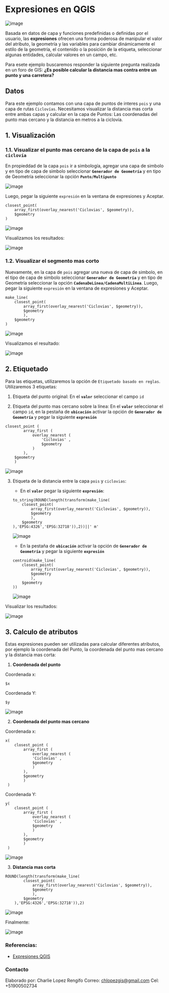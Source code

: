 # Expresiones en QGIS

![image](https://user-images.githubusercontent.com/88239150/207866370-0f133589-22bf-4879-b287-d6ce4364e801.png)

Basada en datos de capa y funciones predefinidas o definidas por el usuario, las **expresiones** ofrecen una forma poderosa de manipular el valor del atributo, la geometría y las variables para cambiar dinámicamente el estilo de la geometría, el contenido o la posición de la etiqueta, seleccionar algunas entidades, calcular valores en un campo, etc.

Para esete ejemplo buscaremos responder la siguiente pregunta realizada en un foro de GIS: **¿Es posible calcular la distancia mas contra entre un punto y una carretera?**

## Datos

Para este ejemplo contamos con una capa de puntos de interes `pois` y una capa de rutas `Ciclovías`. Necesitamos visualizar la distancia mas corta entre ambas capas y calcular en la capa de Puntos: Las coordenadas del punto mas cercano y la distancia en metros a la ciclovía.

## 1. Visualización

### 1.1. Visualizar el punto mas cercano de la capa de `pois` a la `ciclovía`

En propieddad de la capa `pois` ir a simbología, agregar una capa de simbolo y en tipo de capa de simbolo seleccionar **`Generador de Geometría`** y en tipo de Geometría seleccionar la opción **`Punto/Multipunto`**

![image](https://user-images.githubusercontent.com/88239150/207869085-98665583-24dc-4420-8f0c-8a255b8e8a77.png)

Luego, pegar la siguiente `expresión` en la ventana de expresiones y Aceptar.

```
closest_point(
	array_first(overlay_nearest('Ciclovias', $geometry)), 
	$geometry
)
```

![image](https://user-images.githubusercontent.com/88239150/207869663-9672d7d9-c5c8-41f9-a01c-4e9e4b6f2ce7.png)

Visualizamos los resultados:

![image](https://user-images.githubusercontent.com/88239150/207870306-0eb04648-a939-43b8-a27b-f62a9fd278a5.png)


### 1.2. Visualizar el segmento mas corto

Nuevamente, en la capa de `pois` agregar una nueva de capa de simbolo, en el tipo de capa de simbolo seleccionar **`Generador de Geometría`** y en tipo de Geometría seleccionar la opción **`CadenaDeLinea/CadenaMultiLinea`**. Luego, pegar la siguiente `expresión` en la ventana de expresiones y Aceptar.

```
make_line(
	closest_point(
		array_first(overlay_nearest('Ciclovias', $geometry)), 
		$geometry
		),
	$geometry
)
```

![image](https://user-images.githubusercontent.com/88239150/207870999-6bbd662d-a35a-4cc2-ba39-d382ef24d49e.png)

Visualizamos el resultado:

![image](https://user-images.githubusercontent.com/88239150/207871246-07de4d7f-00a3-4a3a-b3c3-a753e877ca3d.png)


## 2. Etiquetado

Para las etiquetas, utilizaremos la opción de `Etiquetado basado en reglas`. Utilizaremos 3 etiquetas:

1. Etiqueta del punto original: En el **`valor`** seleccionar el campo `id`


2. Etiqueta del punto mas cercano sobre la línea: En el **`valor`** seleccionar el campo `id`, en la pestaña de **`ubicación`** activar la opción de **`Generador de Geometría`** y pegar la siguiente **`expresión`**

```
closest_point (
        array_first (
            overlay_nearest (
                'Ciclovias' , 
                $geometry
            )
        ), 
    $geometry
    )
```

![image](https://user-images.githubusercontent.com/88239150/207872555-7fe43dc6-266f-40b3-88ec-1fbca6c23e90.png)

3. Etiqueta de la distancia entre la capa `pois` y `ciclovias`:

  	* En el **`valor`** pegar la siguiente **`expresión`**:

	```
	to_string(ROUND(length(transform(make_line(
		closest_point(
			array_first(overlay_nearest('Ciclovias', $geometry)), 
			$geometry
			),
		$geometry
	),'EPSG:4326','EPSG:32718')),2))||' m'
	```

	![image](https://user-images.githubusercontent.com/88239150/207873274-de0e734f-21c7-4223-9c68-e2afbec08141.png)

	* En la pestaña de **`ubicación`** activar la opción de **`Generador de Geometría`** y pegar la siguiente **`expresión`**
	
	```
	centroid(make_line(
		closest_point(
			array_first(overlay_nearest('Ciclovias', $geometry)), 
			$geometry
			),
		$geometry
	))
	```
	
	![image](https://user-images.githubusercontent.com/88239150/207873811-4411c42e-d3a9-45ff-9f11-8b202b0c647d.png)

Visualizar los resultados:

![image](https://user-images.githubusercontent.com/88239150/207874145-ba4771d8-1f57-4a12-b22a-17e1dbf2b22b.png)

## 3. Calculo de atributos

Estas expresiones pueden ser utilizadas para calcular diferentes atributos, por ejemplo la coordenada del Punto, la coordenada del punto mas cercano y la distancia mas corta:

1. **Coordenada del punto**

Coordenada x:

```
$x
```

Coordenada Y:

```
$y
```

![image](https://user-images.githubusercontent.com/88239150/207875505-b963b755-cc3a-4ebc-8897-8119ae02ec30.png)


2. **Coordenada del punto mas cercano**

Coordenada x:

```
x(
	closest_point (
		array_first (
		    overlay_nearest (
			'Ciclovias' , 
			$geometry
		    )
		), 
	    $geometry
	    )
 )
```

Coordenada Y:

```
y(
	closest_point (
		array_first (
		    overlay_nearest (
			'Ciclovias' , 
			$geometry
		    )
		), 
	    $geometry
	    )
 )
```

![image](https://user-images.githubusercontent.com/88239150/207875634-7758aabd-aab3-4a69-9014-c6a8b0711e64.png)


3. **Distancia mas corta**

```
ROUND(length(transform(make_line(
		closest_point(
			array_first(overlay_nearest('Ciclovias', $geometry)), 
			$geometry
			),
		$geometry
	),'EPSG:4326','EPSG:32718')),2)
```

![image](https://user-images.githubusercontent.com/88239150/207875842-0b8433a6-aa01-40bf-8aed-1c24776fdd60.png)

Finalmente:

![image](https://user-images.githubusercontent.com/88239150/207876017-dc98de3f-c1f3-4ad6-9b32-97ddf437ab09.png)

### Referencias:

* [Expresiones QGIS](https://docs.qgis.org/3.10/es/docs/user_manual/working_with_vector/expression.html)

### Contacto

Elaborado por: Charlie Lopez Rengifo
Correo: chlopezgis@gmail.com
Cel: +51900502734
